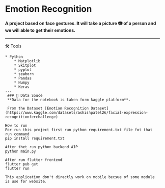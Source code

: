 # Emotion Recognition
#### A project based on face gestures. It will take a picture 📷 of a person and we will able to get their emotions. 
---
🛠 Tools
```
* Python
    * Matplotlib
    * Skitplot
    * pyplot
    * seaborn
    * Pandas
    * Numpy
    * Keras
---
 ### 📍 Data Souce
 **Data for the notebook is taken form kaggle platform**. 
 
 From the Dataset [Emotion Recognition Dataset](https://www.kaggle.com/datasets/ashishpatel26/facial-expression-recognitionferchallenge)

How to run
For run this project first run python requirement.txt file fot that run command
pip install requirement.txt

After thet run python backend AIP
python main.py

After run flutter frontend
flutter pub get
flutter run

This application don't diractly work on mobile becsue of some module is use for website.
